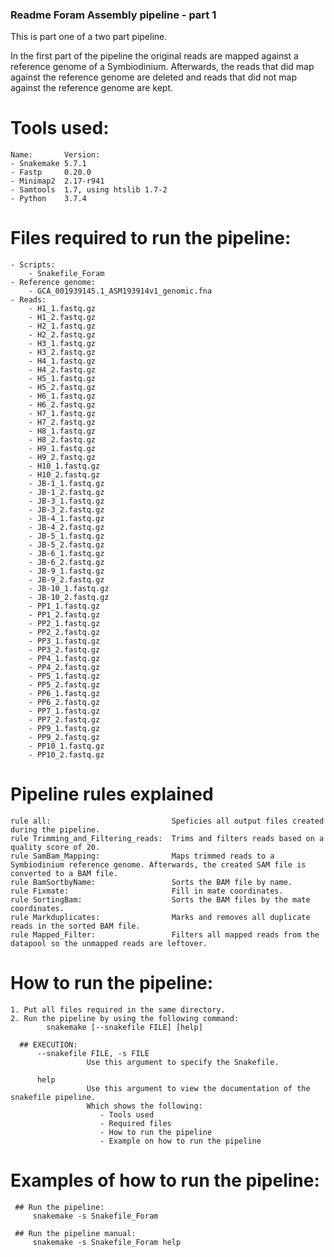 ### Readme Foram Assembly pipeline - part 1 ###
This is part one of a two part pipeline.

In the first part of the pipeline the original reads are mapped against a reference genome of a Symbiodinium. Afterwards, the
reads that did map against the reference genome are deleted and reads that did not map against the reference genome are kept.

# Tools used:
    Name:       Version:
    - Snakemake 5.7.1
    - Fastp     0.20.0
    - Minimap2  2.17-r941
    - Samtools  1.7, using htslib 1.7-2
    - Python    3.7.4

# Files required to run the pipeline:
    - Scripts:
        - Snakefile_Foram
    - Reference genome:
        - GCA_001939145.1_ASM193914v1_genomic.fna
    - Reads:
        - H1_1.fastq.gz
        - H1_2.fastq.gz
        - H2_1.fastq.gz
        - H2_2.fastq.gz
        - H3_1.fastq.gz
        - H3_2.fastq.gz
        - H4_1.fastq.gz
        - H4_2.fastq.gz
        - H5_1.fastq.gz
        - H5_2.fastq.gz
        - H6_1.fastq.gz
        - H6_2.fastq.gz
        - H7_1.fastq.gz
        - H7_2.fastq.gz
        - H8_1.fastq.gz
        - H8_2.fastq.gz
        - H9_1.fastq.gz
        - H9_2.fastq.gz
        - H10_1.fastq.gz
        - H10_2.fastq.gz
        - JB-1_1.fastq.gz
        - JB-1_2.fastq.gz
        - JB-3_1.fastq.gz
        - JB-3_2.fastq.gz
        - JB-4_1.fastq.gz
        - JB-4_2.fastq.gz
        - JB-5_1.fastq.gz
        - JB-5_2.fastq.gz
        - JB-6_1.fastq.gz
        - JB-6_2.fastq.gz
        - JB-9_1.fastq.gz
        - JB-9_2.fastq.gz
        - JB-10_1.fastq.gz
        - JB-10_2.fastq.gz
        - PP1_1.fastq.gz
        - PP1_2.fastq.gz
        - PP2_1.fastq.gz
        - PP2_2.fastq.gz
        - PP3_1.fastq.gz
        - PP3_2.fastq.gz
        - PP4_1.fastq.gz
        - PP4_2.fastq.gz
        - PP5_1.fastq.gz
        - PP5_2.fastq.gz
        - PP6_1.fastq.gz
        - PP6_2.fastq.gz
        - PP7_1.fastq.gz
        - PP7_2.fastq.gz
        - PP9_1.fastq.gz
        - PP9_2.fastq.gz
        - PP10_1.fastq.gz
        - PP10_2.fastq.gz

# Pipeline rules explained
    rule all:                           Speficies all output files created during the pipeline.
    rule Trimming_and_Filtering_reads:  Trims and filters reads based on a quality score of 20.
    rule SamBam_Mapping:                Maps trimmed reads to a Symbiodinium reference genome. Afterwards, the created SAM file is converted to a BAM file.
    rule BamSortbyName:                 Sorts the BAM file by name. 
    rule Fixmate:                       Fill in mate coordinates.
    rule SortingBam:                    Sorts the BAM files by the mate coordinates.
    rule Markduplicates:                Marks and removes all duplicate reads in the sorted BAM file.
    rule Mapped_Filter:                 Filters all mapped reads from the datapool so the unmapped reads are leftover.

# How to run the pipeline:
    1. Put all files required in the same directory.
    2. Run the pipeline by using the following command:
            snakemake [--snakefile FILE] [help]

      ## EXECUTION:
          --snakefile FILE, -s FILE
                     Use this argument to specify the Snakefile.

          help
                     Use this argument to view the documentation of the snakefile pipeline.
                     Which shows the following:
                        - Tools used
                        - Required files
                        - How to run the pipeline
                        - Example on how to run the pipeline

# Examples of how to run the pipeline:
     ## Run the pipeline:
         snakemake -s Snakefile_Foram

     ## Run the pipeline manual:
         snakemake -s Snakefile_Foram help
